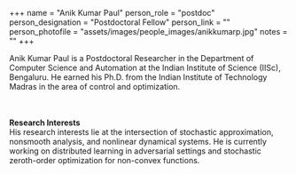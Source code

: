+++
name = "Anik Kumar Paul"
person_role = "postdoc"
person_designation = "Postdoctoral Fellow"
person_link = ""
person_photofile = "assets/images/people_images/anikkumarp.jpg"
notes = ""
+++



Anik Kumar Paul is a Postdoctoral Researcher in the Department of Computer Science and Automation at the Indian Institute of Science (IISc), Bengaluru. He earned his Ph.D. from the Indian Institute of Technology Madras in the area of control and optimization.

<br><br><b>Research Interests</b>
<br>
His research interests lie at the intersection of stochastic approximation, nonsmooth analysis, and nonlinear dynamical systems. He is currently working on distributed learning in adversarial settings and stochastic zeroth-order optimization for non-convex functions.